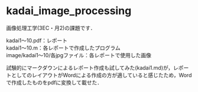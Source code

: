 # kadai_image_processing
画像処理工学(3EC・月2)の課題です．

kadai1～10.pdf：レポート  
kadai1～10.m：各レポートで作成したプログラム  
image/kadai1～10/各jpgファイル：各レポートで使用した画像

試験的にマークダウンによるレポート作成も試してみた(kadai1.md)が，レポートとしてのレイアウトがWordによる作成の方が適していると感じたため，Wordで作成したものをpdfに変換して載せた．
